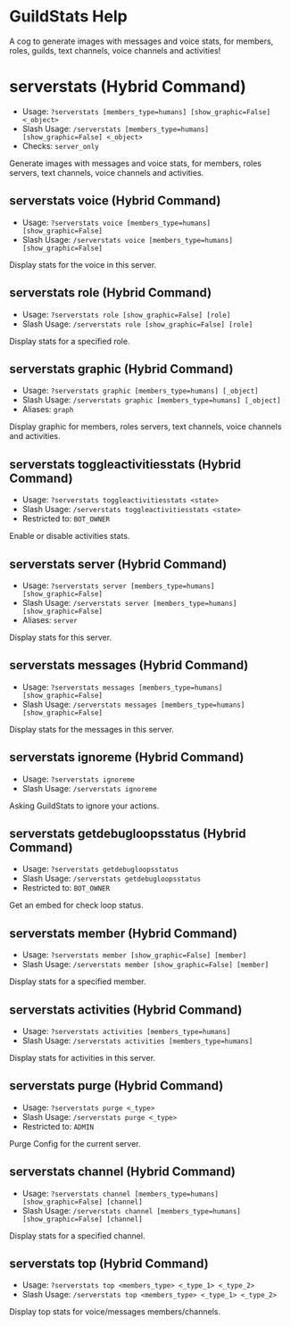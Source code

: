 # GuildStats Help

A cog to generate images with messages and voice stats, for members, roles, guilds, text channels, voice channels and activities!

# serverstats (Hybrid Command)
 - Usage: `?serverstats [members_type=humans] [show_graphic=False] <_object> `
 - Slash Usage: `/serverstats [members_type=humans] [show_graphic=False] <_object> `
 - Checks: `server_only`

Generate images with messages and voice stats, for members, roles servers, text channels, voice channels and activities.

## serverstats voice (Hybrid Command)
 - Usage: `?serverstats voice [members_type=humans] [show_graphic=False] `
 - Slash Usage: `/serverstats voice [members_type=humans] [show_graphic=False] `

Display stats for the voice in this server.

## serverstats role (Hybrid Command)
 - Usage: `?serverstats role [show_graphic=False] [role] `
 - Slash Usage: `/serverstats role [show_graphic=False] [role] `

Display stats for a specified role.

## serverstats graphic (Hybrid Command)
 - Usage: `?serverstats graphic [members_type=humans] [_object] `
 - Slash Usage: `/serverstats graphic [members_type=humans] [_object] `
 - Aliases: `graph`

Display graphic for members, roles servers, text channels, voice channels and activities.

## serverstats toggleactivitiesstats (Hybrid Command)
 - Usage: `?serverstats toggleactivitiesstats <state> `
 - Slash Usage: `/serverstats toggleactivitiesstats <state> `
 - Restricted to: `BOT_OWNER`

Enable or disable activities stats.

## serverstats server (Hybrid Command)
 - Usage: `?serverstats server [members_type=humans] [show_graphic=False] `
 - Slash Usage: `/serverstats server [members_type=humans] [show_graphic=False] `
 - Aliases: `server`

Display stats for this server.

## serverstats messages (Hybrid Command)
 - Usage: `?serverstats messages [members_type=humans] [show_graphic=False] `
 - Slash Usage: `/serverstats messages [members_type=humans] [show_graphic=False] `

Display stats for the messages in this server.

## serverstats ignoreme (Hybrid Command)
 - Usage: `?serverstats ignoreme `
 - Slash Usage: `/serverstats ignoreme `

Asking GuildStats to ignore your actions.

## serverstats getdebugloopsstatus (Hybrid Command)
 - Usage: `?serverstats getdebugloopsstatus `
 - Slash Usage: `/serverstats getdebugloopsstatus `
 - Restricted to: `BOT_OWNER`

Get an embed for check loop status.

## serverstats member (Hybrid Command)
 - Usage: `?serverstats member [show_graphic=False] [member] `
 - Slash Usage: `/serverstats member [show_graphic=False] [member] `

Display stats for a specified member.

## serverstats activities (Hybrid Command)
 - Usage: `?serverstats activities [members_type=humans] `
 - Slash Usage: `/serverstats activities [members_type=humans] `

Display stats for activities in this server.

## serverstats purge (Hybrid Command)
 - Usage: `?serverstats purge <_type> `
 - Slash Usage: `/serverstats purge <_type> `
 - Restricted to: `ADMIN`

Purge Config for the current server.

## serverstats channel (Hybrid Command)
 - Usage: `?serverstats channel [members_type=humans] [show_graphic=False] [channel] `
 - Slash Usage: `/serverstats channel [members_type=humans] [show_graphic=False] [channel] `

Display stats for a specified channel.

## serverstats top (Hybrid Command)
 - Usage: `?serverstats top <members_type> <_type_1> <_type_2> `
 - Slash Usage: `/serverstats top <members_type> <_type_1> <_type_2> `

Display top stats for voice/messages members/channels.

